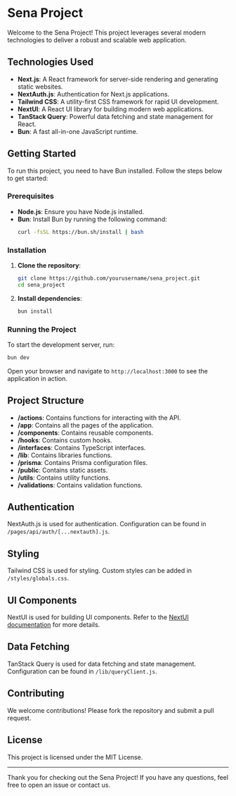 # Sena Project

Welcome to the Sena Project! This project leverages several modern technologies to deliver a robust and scalable web application.

## Technologies Used

- **Next.js**: A React framework for server-side rendering and generating static websites.
- **NextAuth.js**: Authentication for Next.js applications.
- **Tailwind CSS**: A utility-first CSS framework for rapid UI development.
- **NextUI**: A React UI library for building modern web applications.
- **TanStack Query**: Powerful data fetching and state management for React.
- **Bun**: A fast all-in-one JavaScript runtime.

## Getting Started

To run this project, you need to have Bun installed. Follow the steps below to get started:

### Prerequisites

- **Node.js**: Ensure you have Node.js installed.
- **Bun**: Install Bun by running the following command:
  ```sh
  curl -fsSL https://bun.sh/install | bash
  ```

### Installation

1. **Clone the repository**:
   ```sh
   git clone https://github.com/yourusername/sena_project.git
   cd sena_project
   ```

2. **Install dependencies**:
   ```sh
   bun install
   ```

### Running the Project

To start the development server, run:
```sh
bun dev
```

Open your browser and navigate to `http://localhost:3000` to see the application in action.

## Project Structure

- **/actions**: Contains functions for interacting with the API.
- **/app**: Contains all the pages of the application.
- **/components**: Contains reusable components.
- **/hooks**: Contains custom hooks.
- **/interfaces**: Contains TypeScript interfaces.
- **/lib**: Contains libraries functions.
- **/prisma**: Contains Prisma configuration files.
- **/public**: Contains static assets.
- **/utils**: Contains utility functions.
- **/validations**: Contains validation functions.

## Authentication

NextAuth.js is used for authentication. Configuration can be found in `/pages/api/auth/[...nextauth].js`.

## Styling

Tailwind CSS is used for styling. Custom styles can be added in `/styles/globals.css`.

## UI Components

NextUI is used for building UI components. Refer to the [NextUI documentation](https://nextui.org/docs) for more details.

## Data Fetching

TanStack Query is used for data fetching and state management. Configuration can be found in `/lib/queryClient.js`.

## Contributing

We welcome contributions! Please fork the repository and submit a pull request.

## License

This project is licensed under the MIT License.

---

Thank you for checking out the Sena Project! If you have any questions, feel free to open an issue or contact us.
